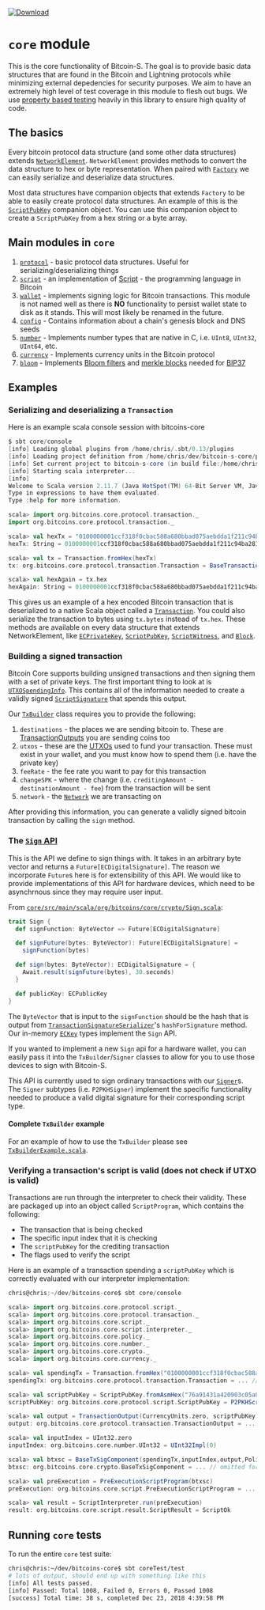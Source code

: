 [ ![Download](https://api.bintray.com/packages/bitcoin-s/bitcoin-s-core/bitcoin-s-core/images/download.svg) ](https://bintray.com/bitcoin-s/bitcoin-s-core/bitcoin-s-core/_latestVersion)

# `core` module

This is the core functionality of Bitcoin-S. The goal is to provide basic data structures that are found in the Bitcoin and Lightning protocols while minimizing external depedencies for security purposes. We aim to have an extremely high level of test coverage in this module to flesh out bugs. We use [property based testing](http://www.scalatest.org/user_guide/property_based_testing) heavily in this library to ensure high quality of code.

## The basics

Every bitcoin protocol data structure (and some other data structures) extends [`NetworkElement`](src/main/scala/org/bitcoins/core/protocol/NetworkElement.scala). `NetworkElement` provides methods to convert the data structure to hex or byte representation. When paired with [`Factory`](src/main/scala/org/bitcoins/core/util/Factory.scala) we can easily serialize and deserialize data structures.

Most data structures have companion objects that extends `Factory` to be able to easily create protocol data structures. An example of this is the [`ScriptPubKey`](https://github.com/bitcoin-s/bitcoin-s-core/blob/1c7a7b9f46679a753248d9f55246c272bb3d63b9/src/main/scala/org/bitcoins/core/protocol/script/ScriptPubKey.scala#L462) companion object. You can use this companion object to create a `ScriptPubKey` from a hex string or a byte array.

## Main modules in `core`

1. [`protocol`](src/main/scala/org/bitcoins/core/protocol) - basic protocol data structures. Useful for serializing/deserializing things
2. [`script`](src/main/scala/org/bitcoins/core/script) - an implementation of [Script](https://en.bitcoin.it/wiki/Script) - the programming language in Bitcoin
3. [`wallet`](src/main/scala/org/bitcoins/core/wallet) - implements signing logic for Bitcoin transactions. This module is not named well as there is **NO** functionality to persist wallet state to disk as it stands. This will most likely be renamed in the future.
4. [`config`](src/main/scala/org/bitcoins/core/config) - Contains information about a chain's genesis block and DNS seeds
5. [`number`](src/main/scala/org/bitcoins/core/number) - Implements number types that are native in C, i.e. `UInt8`, `UInt32`, `UInt64`, etc.
6. [`currency`](src/main/scala/org/bitcoins/core/currency) - Implements currency units in the Bitcoin protocol
7. [`bloom`](src/main/scala/org/bitcoins/core/bloom) - Implements [Bloom filters](https://en.wikipedia.org/wiki/Bloom_filter) and [merkle blocks](https://bitcoin.org/en/glossary/merkle-block) needed for [BIP37](https://github.com/bitcoin/bips/blob/master/bip-0037.mediawiki)

## Examples

### Serializing and deserializing a `Transaction`

Here is an example scala console session with bitcoins-core

```scala
$ sbt core/console
[info] Loading global plugins from /home/chris/.sbt/0.13/plugins
[info] Loading project definition from /home/chris/dev/bitcoin-s-core/project
[info] Set current project to bitcoin-s-core (in build file:/home/chris/dev/bitcoin-s-core/)
[info] Starting scala interpreter...
[info]
Welcome to Scala version 2.11.7 (Java HotSpot(TM) 64-Bit Server VM, Java 1.8.0_151).
Type in expressions to have them evaluated.
Type :help for more information.

scala> import org.bitcoins.core.protocol.transaction._
import org.bitcoins.core.protocol.transaction._

scala> val hexTx = "0100000001ccf318f0cbac588a680bbad075aebdda1f211c94ba28125b0f627f9248310db3000000006b4830450221008337ce3ce0c6ac0ab72509f8$9c1d52701817a2362d6357457b63e3bdedc0c0602202908963b9cf1a095ab3b34b95ce2bc0d67fb0f19be1cc5f7b3de0b3a325629bf01210241d746ca08da0a668735c3e01c1$a02045f2f399c5937079b6434b5a31dfe353ffffffff0210335d05000000001976a914b1d7591b69e9def0feb13254bace942923c7922d88ac48030000000000001976a9145e$90c865c2f6f7a9710a474154ab1423abb5b9288ac00000000"
hexTx: String = 0100000001ccf318f0cbac588a680bbad075aebdda1f211c94ba28125b0f627f9248310db3000000006b4830450221008337ce3ce0c6ac0ab72509f889c1$52701817a2362d6357457b63e3bdedc0c0602202908963b9cf1a095ab3b34b95ce2bc0d67fb0f19be1cc5f7b3de0b3a325629bf01210241d746ca08da0a668735c3e01c1fa02$45f2f399c5937079b6434b5a31dfe353ffffffff0210335d05000000001976a914b1d7591b69e9def0feb13254bace942923c7922d88ac48030000000000001976a9145e690c$65c2f6f7a9710a474154ab1423abb5b9288ac00000000

scala> val tx = Transaction.fromHex(hexTx)
tx: org.bitcoins.core.protocol.transaction.Transaction = BaseTransactionImpl(UInt32Impl(1),List(TransactionInputImpl(TransactionOutPointImpl$DoubleSha256DigestImpl(ccf318f0cbac588a680bbad075aebdda1f211c94ba28125b0f627f9248310db3),UInt32Impl(0)),P2PKHScriptSignatureImpl(6b483045022$008337ce3ce0c6ac0ab72509f889c1d52701817a2362d6357457b63e3bdedc0c0602202908963b9cf1a095ab3b34b95ce2bc0d67fb0f19be1cc5f7b3de0b3a325629bf012102$1d746ca08da0a668735c3e01c1fa02045f2f399c5937079b6434b5a31dfe353),UInt32Impl(4294967295))),List(TransactionOutputImpl(SatoshisImpl(Int64Impl($9994000)),P2PKHScriptPubKeyImpl(1976a914b1d7591b69e9def0feb13254bace942923c7922d88ac)), TransactionOutputImpl(SatoshisImpl(Int64Impl(840)),P$PKHScriptPubKeyImpl(1976a9145e690c865c2f6f7a9710a474154ab1423abb5b9288ac))),UInt32Impl(0))

scala> val hexAgain = tx.hex
hexAgain: String = 0100000001ccf318f0cbac588a680bbad075aebdda1f211c94ba28125b0f627f9248310db3000000006b4830450221008337ce3ce0c6ac0ab72509f88$c1d52701817a2362d6357457b63e3bdedc0c0602202908963b9cf1a095ab3b34b95ce2bc0d67fb0f19be1cc5f7b3de0b3a325629bf01210241d746ca08da0a668735c3e01c1f$02045f2f399c5937079b6434b5a31dfe353ffffffff0210335d05000000001976a914b1d7591b69e9def0feb13254bace942923c7922d88ac48030000000000001976a9145e6$0c865c2f6f7a9710a474154ab1423abb5b9288ac00000000

```

This gives us an example of a hex encoded Bitcoin transaction that is deserialized to a native Scala object called a [`Transaction`](https://github.com/bitcoin-s/bitcoin-s-core/blob/6358eb83067909771f989d615b422759222d060a/src/main/scala/org/bitcoins/core/protocol/transaction/Transaction.scala#L14-L42). You could also serialize the transaction to bytes using `tx.bytes` instead of `tx.hex`. These methods are available on every data structure that extends NetworkElement, like [`ECPrivateKey`](https://github.com/bitcoin-s/bitcoin-s-core/blob/6358eb83067909771f989d615b422759222d060a/src/main/scala/org/bitcoins/core/crypto/ECKey.scala#L23-L67), [`ScriptPubKey`](https://github.com/bitcoin-s/bitcoin-s-core/blob/6358eb83067909771f989d615b422759222d060a/src/main/scala/org/bitcoins/core/protocol/script/ScriptPubKey.scala#L23), [`ScriptWitness`](https://github.com/bitcoin-s/bitcoin-s-core/blob/6358eb83067909771f989d615b422759222d060a/src/main/scala/org/bitcoins/core/protocol/script/ScriptWitness.scala#L13), and [`Block`](https://github.com/bitcoin-s/bitcoin-s-core/blob/6358eb83067909771f989d615b422759222d060a/src/main/scala/org/bitcoins/core/protocol/blockchain/Block.scala#L17).

### Building a signed transaction

Bitcoin Core supports building unsigned transactions and then signing them with a set of private keys. The first important thing to look at is [`UTXOSpendingInfo`](src/main/scala/org/bitcoins/core/wallet/utxo/UTXOSpendingInfo.scala). This contains all of the information needed to create a validly signed [`ScriptSignature`](src/main/scala/org/bitcoins/core/protocol/script/ScriptSignature.scala) that spends this output.

Our [`TxBuilder`](src/main/scala/org/bitcoins/core/wallet/builder/TxBuilder.scala) class requires you to provide the following:

1. `destinations` - the places we are sending bitcoin to. These are [TransactionOutputs](src/main/scala/org/bitcoins/core/protocol/transaction/TransactionOutput.scala) you are sending coins too
2. `utxos` - these are the [UTXOs](src/main/scala/org/bitcoins/core/wallet/utxo/UTXOSpendingInfo.scala) used to fund your transaction. These must exist in your wallet, and you must know how to spend them (i.e. have the private key)
3. `feeRate` - the fee rate you want to pay for this transaction
4. `changeSPK` - where the change (i.e. `creditingAmount - destinationAmount - fee`) from the transaction will be sent
5. `network` - the [`Network`](src/main/scala/org/bitcoins/core/config/NetworkParameters.scala) we are transacting on

After providing this information, you can generate a validly signed bitcoin transaction by calling the `sign` method.

### The [`Sign` API](src/main/scala/org/bitcoins/core/crypto/Sign.scala)

This is the API we define to sign things with. It takes in an arbitrary byte vector and returns a `Future[ECDigitalSignature]`. The reason we incorporate `Future`s here is for extensibility of this API. We would like to provide implementations of this API for hardware devices, which need to be asynchrnous since they may require user input.

From [`core/src/main/scala/org/bitcoins/core/crypto/Sign.scala`](src/main/scala/org/bitcoins/core/crypto/Sign.scala):

```scala
trait Sign {
  def signFunction: ByteVector => Future[ECDigitalSignature]

  def signFuture(bytes: ByteVector): Future[ECDigitalSignature] =
    signFunction(bytes)

  def sign(bytes: ByteVector): ECDigitalSignature = {
    Await.result(signFuture(bytes), 30.seconds)
  }

  def publicKey: ECPublicKey
}

```

The `ByteVector` that is input to the `signFunction` should be the hash that is output from [`TransactionSignatureSerializer`](src/main/scala/org/bitcoins/core/crypto/TransactionSignatureSerializer.scala)'s `hashForSignature` method. Our in-memory [`ECKey`](src/main/scala/org/bitcoins/core/crypto/ECKey.scala) types implement the `Sign` API.

If you wanted to implement a new `Sign` api for a hardware wallet, you can easily pass it into the `TxBuilder`/`Signer` classes to allow for you to use those devices to sign with Bitcoin-S.

This API is currently used to sign ordinary transactions with our [`Signer`](src/main/scala/org/bitcoins/core/wallet/signer/Signer.scala)s. The `Signer` subtypes (i.e. `P2PKHSigner`) implement the specific functionality needed to produce a valid digital signature for their corresponding script type.

#### Complete `TxBuilder` example

For an example of how to use the `TxBuilder` please see [`TxBuilderExample.scala`](../doc/src/test/scala/TxBuilderExample.scala).

### Verifying a transaction's script is valid (does not check if UTXO is valid)

Transactions are run through the interpreter to check their validity. These are packaged up into an object called `ScriptProgram`, which contains the following:

- The transaction that is being checked
- The specific input index that it is checking
- The `scriptPubKey` for the crediting transaction
- The flags used to verify the script

Here is an example of a transaction spending a `scriptPubKey` which is correctly evaluated with our interpreter implementation:

```scala
chris@chris:~/dev/bitcoins-core$ sbt core/console

scala> import org.bitcoins.core.protocol.script._
scala> import org.bitcoins.core.protocol.transaction._
scala> import org.bitcoins.core.script._
scala> import org.bitcoins.core.script.interpreter._
scala> import org.bitcoins.core.policy._
scala> import org.bitcoins.core.number._
scala> import org.bitcoins.core.crypto._
scala> import org.bitcoins.core.currency._

scala> val spendingTx = Transaction.fromHex("0100000001ccf318f0cbac588a680bbad075aebdda1f211c94ba28125b0f627f9248310db3000000006b4830450221008337ce3ce0c6ac0ab72509f889c1d52701817a2362d6357457b63e3bdedc0c0602202908963b9cf1a095ab3b34b95ce2bc0d67fb0f19be1cc5f7b3de0b3a325629bf01210241d746ca08da0a668735c3e01c1fa02045f2f399c5937079b6434b5a31dfe353ffffffff0210335d05000000001976a914b1d7591b69e9def0feb13254bace942923c7922d88ac48030000000000001976a9145e690c865c2f6f7a9710a474154ab1423abb5b9288ac00000000")
spendingTx: org.bitcoins.core.protocol.transaction.Transaction = ... // omitted for brevity

scala> val scriptPubKey = ScriptPubKey.fromAsmHex("76a91431a420903c05a0a7de2de40c9f02ebedbacdc17288ac")
scriptPubKey: org.bitcoins.core.protocol.script.ScriptPubKey = P2PKHScriptPubKeyImpl(1976a91431a420903c05a0a7de2de40c9f02ebedbacdc17288ac)

scala> val output = TransactionOutput(CurrencyUnits.zero, scriptPubKey)
output: org.bitcoins.core.protocol.transaction.TransactionOutput = ... // omitted for brevity

scala> val inputIndex = UInt32.zero
inputIndex: org.bitcoins.core.number.UInt32 = UInt32Impl(0)

scala> val btxsc = BaseTxSigComponent(spendingTx,inputIndex,output,Policy.standardScriptVerifyFlags)
btxsc: org.bitcoins.core.crypto.BaseTxSigComponent = ... // omitted for brevity

scala> val preExecution = PreExecutionScriptProgram(btxsc)
preExecution: org.bitcoins.core.script.PreExecutionScriptProgram = ... // omitted for brevity

scala> val result = ScriptInterpreter.run(preExecution)
result: org.bitcoins.core.script.result.ScriptResult = ScriptOk
```

## Running `core` tests

To run the entire `core` test suite:

```bash
chris@chris:~/dev/bitcoins-core$ sbt coreTest/test
# lots of output, should end up with something like this
[info] All tests passed.
[info] Passed: Total 1008, Failed 0, Errors 0, Passed 1008
[success] Total time: 38 s, completed Dec 23, 2018 4:39:58 PM
```
